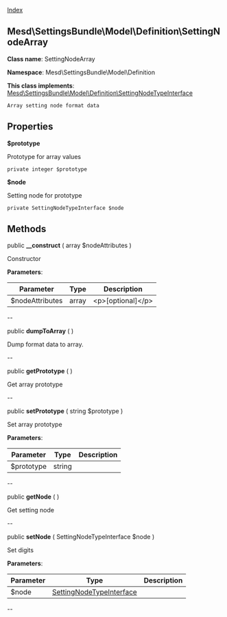 [Index](ApiIndex.md)


Mesd\SettingsBundle\Model\Definition\SettingNodeArray
---------------


**Class name**: SettingNodeArray

**Namespace**: Mesd\SettingsBundle\Model\Definition



**This class implements**: [Mesd\SettingsBundle\Model\Definition\SettingNodeTypeInterface](Mesd-SettingsBundle-Model-Definition-SettingNodeTypeInterface.md)



    Array setting node format data

    





Properties
----------


**$prototype**

Prototype for array values



    private integer $prototype






**$node**

Setting node for prototype



    private SettingNodeTypeInterface $node






Methods
-------


public **__construct** ( array $nodeAttributes )


Constructor








**Parameters**:

| Parameter | Type | Description |
|-----------|------|-------------|
| $nodeAttributes | array | &lt;p&gt;[optional]&lt;/p&gt; |

--

public **dumpToArray** (  )


Dump format data to array.








--

public **getPrototype** (  )


Get array prototype








--

public **setPrototype** ( string $prototype )


Set array prototype








**Parameters**:

| Parameter | Type | Description |
|-----------|------|-------------|
| $prototype | string |  |

--

public **getNode** (  )


Get setting node








--

public **setNode** ( SettingNodeTypeInterface $node )


Set digits








**Parameters**:

| Parameter | Type | Description |
|-----------|------|-------------|
| $node | [SettingNodeTypeInterface](Mesd-SettingsBundle-Model-Definition-SettingNodeTypeInterface.md) |  |

--
